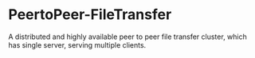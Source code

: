 # PeertoPeer-FileTransfer
A distributed and highly available peer to peer file transfer cluster, which has single server, serving multiple clients. 
